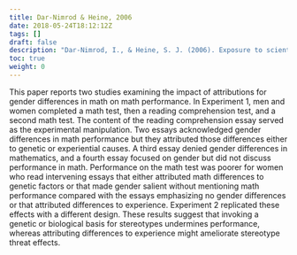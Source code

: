 ```yaml
---
title: Dar-Nimrod & Heine, 2006
date: 2018-05-24T18:12:12Z
tags: []
draft: false
description: "Dar-Nimrod, I., & Heine, S. J. (2006). Exposure to scientific theories affects women's math performance. *Science, 314,* 435."
toc: true
weight: 0
---
```


This paper reports two studies examining the impact of attributions for gender differences in math on math performance. In Experiment 1, men and women completed a math test, then a reading comprehension test, and a second math test. The content of the reading comprehension essay served as the experimental manipulation. Two essays acknowledged gender differences in math performance but they attributed those differences either to genetic or experiential causes. A third essay denied gender differences in mathematics, and a fourth essay focused on gender but did not discuss performance in math. Performance on the math test was poorer for women who read intervening essays that either attributed math differences to genetic factors or that made gender salient without mentioning math performance compared with the essays emphasizing no gender differences or that attributed differences to experience. Experiment 2 replicated these effects with a different design. These results suggest that invoking a genetic or biological basis for stereotypes undermines performance, whereas attributing differences to experience might ameliorate stereotype threat effects.
